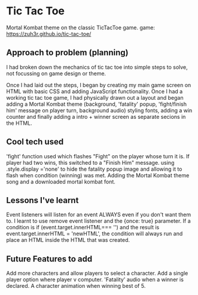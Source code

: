 # Tic Tac Toe

Mortal Kombat theme on the classic TicTacToe game.
game: https://zuh3r.github.io/tic-tac-toe/

## Approach to problem (planning)

I had broken down the mechanics of tic tac toe into simple steps to solve, not focussing on game design or theme.

Once I had laid out the steps, I began by creating my main game screen on HTML with basic CSS and adding JavaScript functionality. Once I had a working tic tac toe game, I had physically drawn out a layout and began adding a Mortal Kombat theme (background, 'fatality' popup, 'fight/finish him' message on player turn, background audio) styling fonts, adding a win counter and finally adding a intro + winner screen as separate secions in the HTML.

## Cool tech used

'fight' function used which flashes "Fight" on the player whose turn it is. If player had two wins, this switched to a "Finish Him" message.
using .style.display ='none' to hide the fatality popup image and allowing it to flash when condition (winning) was met.
Adding the Mortal Kombat theme song and a downloaded mortal kombat font.

## Lessons I've learnt

Event listeners will listen for an event ALWAYS even if you don't want them to. I learnt to use remove event listener and the {once: true} parameter.
If a condition is if (event.target.innerHTML=== '') and the result is event.target.innerHTML = 'newHTML', the condition will always run and place an HTML inside the HTML that was created.

## Future Features to add

Add more characters and allow players to select a character.
Add a single player option where player v computer.
'Fatality' audio when a winner is declared.
A character animation when winning best of 5.
